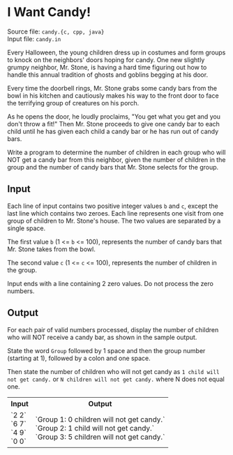 # I Want Candy!
Source file: `candy.{c, cpp, java}`  
Input file: `candy.in`  

Every Halloween, the young children dress up in costumes and form groups to knock on the neighbors' doors hoping for candy. One new slightly grumpy neighbor, Mr. Stone, is having a hard time figuring out how to handle this annual tradition of ghosts and goblins begging at his door.  

Every time the doorbell rings, Mr. Stone grabs some candy bars from the bowl in his kitchen and cautiously makes his way to the front door to face the terrifying group of creatures on his porch.  

As he opens the door, he loudly proclaims, "You get what you get and you don't throw a fit!" Then Mr. Stone proceeds to give one candy bar to each child until he has given each child a candy bar or he has run out of candy bars.  

Write a program to determine the number of children in each group who will NOT get a candy bar from this neighbor, given the number of children in the group and the number of candy bars that Mr. Stone selects for the group.  

## Input
Each line of input contains two positive integer values `b` and `c`, except the last line which contains two zeroes. Each line represents one visit from one group of children to Mr. Stone's house. The two values are separated by a single space.  

The first value `b` (1 <= `b` <= 100), represents the number of candy bars that Mr. Stone takes from the bowl.  

The second value `c` (1 <= `c` <= 100), represents the number of children in the group.  

Input ends with a line containing 2 zero values. Do not process the zero numbers.  

## Output
For each pair of valid numbers processed, display the number of children who will NOT receive a candy bar, as shown in the sample output.  

State the word `Group` followed by 1 space and then the group number (starting at 1), followed by a colon and one space.  

Then state the number of children who will not get candy as `1 child will not get candy.` or `N children will not get candy.` where N does not equal one.  

<table><tr><th>Input</th><th>Output</th></tr>
<tr><td>`2 2` <br>`6 7`<br>`4 9`<br>`0 0`</td><td>`Group 1: 0 children will not get candy.`<br>`Group 2: 1 child will not get candy.`<br>`Group 3: 5 children will not get candy.`</td></tr></table>
